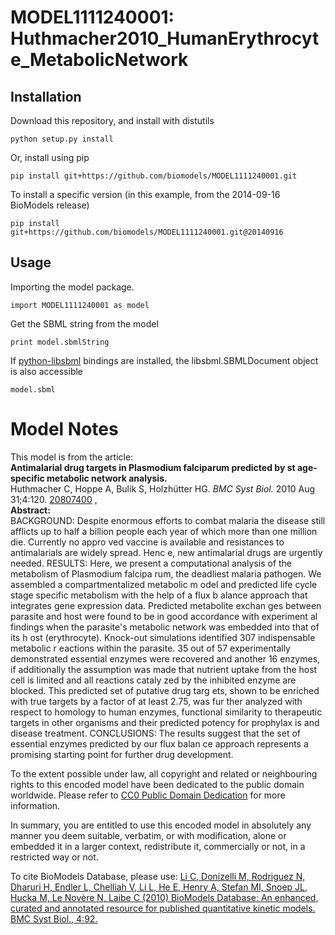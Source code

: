 # MODEL1111240001: Huthmacher2010_HumanErythrocyte_MetabolicNetwork

## Installation

Download this repository, and install with distutils

`python setup.py install`

Or, install using pip

`pip install git+https://github.com/biomodels/MODEL1111240001.git`

To install a specific version (in this example, from the 2014-09-16 BioModels release)

`pip install git+https://github.com/biomodels/MODEL1111240001.git@20140916`

## Usage

Importing the model package.

`import MODEL1111240001 as model`

Get the SBML string from the model

`print model.sbmlString`

If [python-libsbml](https://pypi.python.org/pypi/python-libsbml) bindings are
installed, the libsbml.SBMLDocument object is also accessible

`model.sbml`


# Model Notes


This model is from the article:  
**Antimalarial drug targets in Plasmodium falciparum predicted by st age-specific metabolic network analysis.**   
Huthmacher C, Hoppe A, Bulik S, Holzhütter HG. _BMC Syst Biol._ 2010 Aug
31;4:120. [20807400](http://www.ncbi.nlm.nih.gov/pubmed/20807400) ,  
**Abstract:**   
BACKGROUND: Despite enormous efforts to combat malaria the disease still
afflicts up to half a billion people each year of which more than one million
die. Currently no appro ved vaccine is available and resistances to
antimalarials are widely spread. Henc e, new antimalarial drugs are urgently
needed. RESULTS: Here, we present a computational analysis of the metabolism
of Plasmodium falcipa rum, the deadliest malaria pathogen. We assembled a
compartmentalized metabolic m odel and predicted life cycle stage specific
metabolism with the help of a flux b alance approach that integrates gene
expression data. Predicted metabolite exchan ges between parasite and host
were found to be in good accordance with experiment al findings when the
parasite's metabolic network was embedded into that of its h ost
(erythrocyte). Knock-out simulations identified 307 indispensable metabolic r
eactions within the parasite. 35 out of 57 experimentally demonstrated
essential enzymes were recovered and another 16 enzymes, if additionally the
assumption was made that nutrient uptake from the host cell is limited and all
reactions cataly zed by the inhibited enzyme are blocked. This predicted set
of putative drug targ ets, shown to be enriched with true targets by a factor
of at least 2.75, was fur ther analyzed with respect to homology to human
enzymes, functional similarity to therapeutic targets in other organisms and
their predicted potency for prophylax is and disease treatment. CONCLUSIONS:
The results suggest that the set of essential enzymes predicted by our flux
balan ce approach represents a promising starting point for further drug
development.

To the extent possible under law, all copyright and related or neighbouring
rights to this encoded model have been dedicated to the public domain
worldwide. Please refer to [CC0 Public Domain
Dedication](http://creativecommons.org/publicdomain/zero/1.0/) for more
information.

In summary, you are entitled to use this encoded model in absolutely any
manner you deem suitable, verbatim, or with modification, alone or embedded it
in a larger context, redistribute it, commercially or not, in a restricted way
or not.

To cite BioModels Database, please use: [Li C, Donizelli M, Rodriguez N,
Dharuri H, Endler L, Chelliah V, Li L, He E, Henry A, Stefan MI, Snoep JL,
Hucka M, Le Novère N, Laibe C (2010) BioModels Database: An enhanced, curated
and annotated resource for published quantitative kinetic models. BMC Syst
Biol., 4:92.](http://www.ncbi.nlm.nih.gov/pubmed/20587024)


